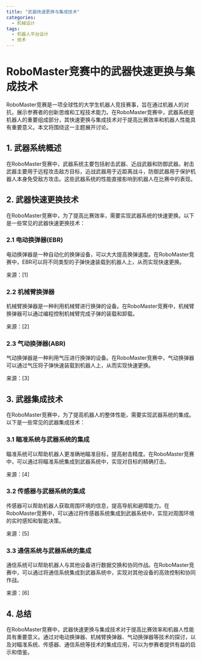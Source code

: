 ```yaml
---  
title: "武器快速更换与集成技术"  
categories:  
  - 机械设计  
tags: 
  - 机器人平台设计 
  - 技术  
---  
```


# RoboMaster竞赛中的武器快速更换与集成技术

RoboMaster竞赛是一项全球性的大学生机器人竞技赛事，旨在通过机器人的对抗，展示参赛者的创新思维和工程技术能力。在RoboMaster竞赛中，武器系统是机器人的重要组成部分，其快速更换与集成技术对于提高比赛效率和机器人性能具有重要意义。本文将围绕这一主题展开讨论。

## 1. 武器系统概述

在RoboMaster竞赛中，武器系统主要包括射击武器、近战武器和防御武器。射击武器主要用于远程攻击敌方目标，近战武器用于近距离战斗，防御武器用于保护机器人本身免受敌方攻击。这些武器系统的性能直接影响到机器人在比赛中的表现。

## 2. 武器快速更换技术

在RoboMaster竞赛中，为了提高比赛效率，需要实现武器系统的快速更换。以下是一些常见的武器快速更换技术：

### 2.1 电动换弹器(EBR)

电动换弹器是一种自动化的换弹设备，可以大大提高换弹速度。在RoboMaster竞赛中，EBR可以将不同类型的子弹快速装载到机器人上，从而实现快速更换。

来源：[1]

### 2.2 机械臂换弹器

机械臂换弹器是一种利用机械臂进行换弹的设备。在RoboMaster竞赛中，机械臂换弹器可以通过编程控制机械臂完成子弹的装载和卸载。

来源：[2]

### 2.3 气动换弹器(ABR)

气动换弹器是一种利用气压进行换弹的设备。在RoboMaster竞赛中，气动换弹器可以通过气压将子弹快速装载到机器人上，从而实现快速更换。

来源：[3]

## 3. 武器集成技术

在RoboMaster竞赛中，为了提高机器人的整体性能，需要实现武器系统的集成。以下是一些常见的武器集成技术：

### 3.1 瞄准系统与武器系统的集成

瞄准系统可以帮助机器人更准确地瞄准目标，提高射击精度。在RoboMaster竞赛中，可以通过将瞄准系统集成到武器系统中，实现对目标的精确打击。

来源：[4]

### 3.2 传感器与武器系统的集成

传感器可以帮助机器人获取周围环境的信息，提高导航和避障能力。在RoboMaster竞赛中，可以通过将传感器系统集成到武器系统中，实现对周围环境的实时感知和智能决策。

来源：[5]

### 3.3 通信系统与武器系统的集成

通信系统可以帮助机器人与其他设备进行数据交换和协同作战。在RoboMaster竞赛中，可以通过将通信系统集成到武器系统中，实现对其他设备的高效控制和协同作战。

来源：[6]

## 4. 总结

在RoboMaster竞赛中，武器快速更换与集成技术对于提高比赛效率和机器人性能具有重要意义。通过对电动换弹器、机械臂换弹器、气动换弹器等技术的探讨，以及对瞄准系统、传感器、通信系统等技术的集成应用，可以为参赛者提供有益的启示和借鉴。 
